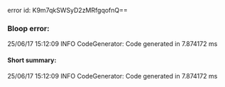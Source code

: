 error id: K9m7qkSWSyD2zMRfgqofnQ==
### Bloop error:

25/06/17 15:12:09 INFO CodeGenerator: Code generated in 7.874172 ms
#### Short summary: 

25/06/17 15:12:09 INFO CodeGenerator: Code generated in 7.874172 ms